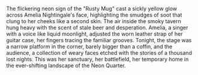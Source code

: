 The flickering neon sign of the "Rusty Mug" cast a sickly yellow glow across Amelia Nightingale's face, highlighting the smudges of soot that clung to her cheeks like a second skin.  The air inside the smoky tavern hung heavy with the scent of stale beer and desperation.  Amelia, a singer with a voice like liquid moonlight, adjusted the worn leather strap of her guitar case, her fingers tracing the familiar grooves.  Tonight, the stage was a narrow platform in the corner, barely bigger than a coffin, and the audience, a collection of weary faces etched with the stories of a thousand lost nights.  This was her sanctuary, her battlefield, her temporary home in the ever-shifting landscape of the Neon Quarter.
